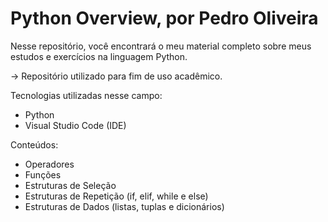 # Python Overview, por Pedro Oliveira

Nesse repositório, você encontrará o meu material completo sobre meus estudos e exercícios na linguagem Python.

-> Repositório utilizado para fim de uso acadêmico.

Tecnologias utilizadas nesse campo:
  - Python
  - Visual Studio Code (IDE)

Conteúdos:
  - Operadores
  - Funções
  - Estruturas de Seleção
  - Estruturas de Repetição (if, elif, while e else)
  - Estruturas de Dados (listas, tuplas e dicionários)
